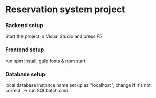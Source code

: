 # Reservation system project

### Backend setup
Start the project in Visual Studio and press F5

### Frontend setup
run npm install, gulp fonts & npm start

### Database setup
local database instance name set up as "localhost", change if it's not correct.
-> run SQLbatch.cmd
